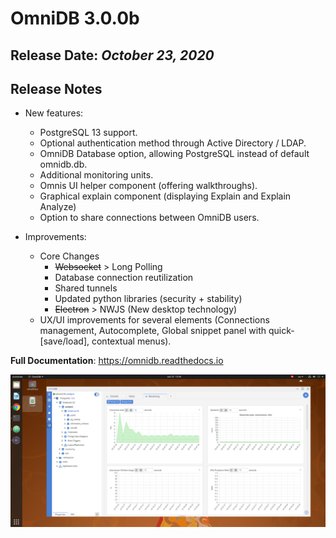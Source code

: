 # OmniDB 3.0.0b

## Release Date: *October 23, 2020*

## Release Notes

- New features:
  - PostgreSQL 13 support.
  - Optional authentication method through Active Directory / LDAP.
  - OmniDB Database option, allowing PostgreSQL instead of default omnidb.db.
  - Additional monitoring units.
  - Omnis UI helper component (offering walkthroughs).
  - Graphical explain component (displaying Explain and Explain Analyze)
  - Option to share connections between OmniDB users.

- Improvements:
  - Core Changes
    - ~~Websocket~~ > Long Polling
    - Database connection reutilization
    - Shared tunnels
    - Updated python libraries (security + stability)
    - ~~Electron~~ > NWJS (New desktop technology)
  - UX/UI improvements for several elements (Connections management, Autocomplete, Global snippet panel with quick-[save/load], contextual menus).




**Full Documentation**: https://omnidb.readthedocs.io

![](https://raw.githubusercontent.com/OmniDB/doc/master/img/omnidb_3/dashboard.png)

